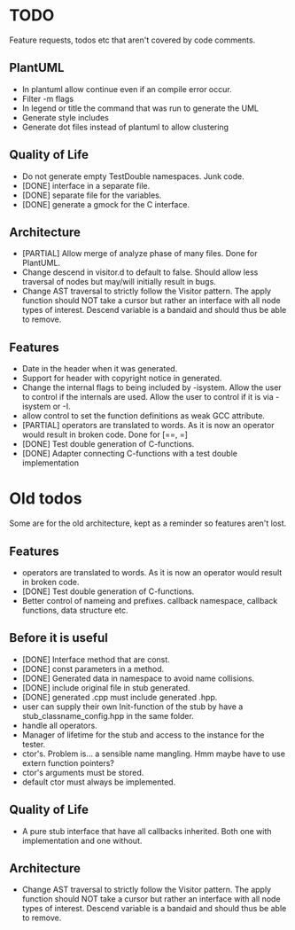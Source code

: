 # TODO
Feature requests, todos etc that aren't covered by code comments.

## PlantUML
 - In plantuml allow continue even if an compile error occur.
 - Filter -m flags
 - In legend or title the command that was run to generate the UML
 - Generate style includes
 - Generate dot files instead of plantuml to allow clustering

## Quality of Life
 - Do not generate empty TestDouble namespaces. Junk code.
 - [DONE] interface in a separate file.
 - [DONE] separate file for the variables.
 - [DONE] generate a gmock for the C interface.

## Architecture
 - [PARTIAL] Allow merge of analyze phase of many files.
   Done for PlantUML.
 - Change descend in visitor.d to default to false. Should allow less traversal
   of nodes but may/will initially result in bugs.
 - Change AST traversal to strictly follow the Visitor pattern. The apply
   function should NOT take a cursor but rather an interface with all node
   types of interest. Descend variable is a bandaid and should thus be able to
   remove.

## Features
 - Date in the header when it was generated.
 - Support for header with copyright notice in generated.
 - Change the internal flags to being included by -isystem.
    Allow the user to control if the internals are used.
    Allow the user to control if it is via -isystem or -I.
 - allow control to set the function definitions as weak GCC attribute.
 - [PARTIAL] operators are translated to words. As it is now an operator would
   result in broken code.
   Done for [==, =]
 - [DONE] Test double generation of C-functions.
 - [DONE] Adapter connecting C-functions with a test double implementation

# Old todos
Some are for the old architecture, kept as a reminder so features aren't lost.

## Features
 - operators are translated to words. As it is now an operator would result in
   broken code.
 - [DONE] Test double generation of C-functions.
 - Better control of nameing and prefixes. callback namespace, callback
   functions, data structure etc.

## Before it is useful
 - [DONE] Interface method that are const.
 - [DONE] const parameters in a method.
 - [DONE] Generated data in namespace to avoid name collisions.
 - [DONE] include original file in stub generated.
 - [DONE] generated .cpp must include generated .hpp.
 - user can supply their own Init-function of the stub by have a
   stub_classname_config.hpp in the same folder.
 - handle all operators.
 - Manager of lifetime for the stub and access to the instance for the tester.
 - ctor's. Problem is... a sensible name mangling.
   Hmm maybe have to use extern function pointers?
 - ctor's arguments must be stored.
 - default ctor must always be implemented.

## Quality of Life
 - A pure stub interface that have all callbacks inherited. Both one with
   implementation and one without.

## Architecture
 - Change AST traversal to strictly follow the Visitor pattern. The apply
   function should NOT take a cursor but rather an interface with all node
   types of interest. Descend variable is a bandaid and should thus be able to
   remove.

